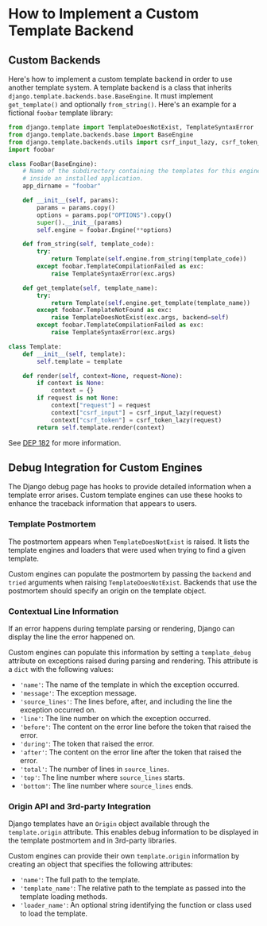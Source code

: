 # How to Implement a Custom Template Backend

## Custom Backends

Here's how to implement a custom template backend in order to use another template system. A template backend is a class that inherits `django.template.backends.base.BaseEngine`. It must implement `get_template()` and optionally `from_string()`. Here's an example for a fictional `foobar` template library:

```python
from django.template import TemplateDoesNotExist, TemplateSyntaxError
from django.template.backends.base import BaseEngine
from django.template.backends.utils import csrf_input_lazy, csrf_token_lazy
import foobar

class FooBar(BaseEngine):
    # Name of the subdirectory containing the templates for this engine
    # inside an installed application.
    app_dirname = "foobar"

    def __init__(self, params):
        params = params.copy()
        options = params.pop("OPTIONS").copy()
        super().__init__(params)
        self.engine = foobar.Engine(**options)

    def from_string(self, template_code):
        try:
            return Template(self.engine.from_string(template_code))
        except foobar.TemplateCompilationFailed as exc:
            raise TemplateSyntaxError(exc.args)

    def get_template(self, template_name):
        try:
            return Template(self.engine.get_template(template_name))
        except foobar.TemplateNotFound as exc:
            raise TemplateDoesNotExist(exc.args, backend=self)
        except foobar.TemplateCompilationFailed as exc:
            raise TemplateSyntaxError(exc.args)

class Template:
    def __init__(self, template):
        self.template = template

    def render(self, context=None, request=None):
        if context is None:
            context = {}
        if request is not None:
            context["request"] = request
            context["csrf_input"] = csrf_input_lazy(request)
            context["csrf_token"] = csrf_token_lazy(request)
        return self.template.render(context)
```

See [DEP 182](https://github.com/django/deps/blob/main/final/0182-multiple-template-engines.rst) for more information.

## Debug Integration for Custom Engines

The Django debug page has hooks to provide detailed information when a template error arises. Custom template engines can use these hooks to enhance the traceback information that appears to users.

### Template Postmortem

The postmortem appears when `TemplateDoesNotExist` is raised. It lists the template engines and loaders that were used when trying to find a given template.

Custom engines can populate the postmortem by passing the `backend` and `tried` arguments when raising `TemplateDoesNotExist`. Backends that use the postmortem should specify an origin on the template object.

### Contextual Line Information

If an error happens during template parsing or rendering, Django can display the line the error happened on.

Custom engines can populate this information by setting a `template_debug` attribute on exceptions raised during parsing and rendering. This attribute is a `dict` with the following values:

- `'name'`: The name of the template in which the exception occurred.
- `'message'`: The exception message.
- `'source_lines'`: The lines before, after, and including the line the exception occurred on.
- `'line'`: The line number on which the exception occurred.
- `'before'`: The content on the error line before the token that raised the error.
- `'during'`: The token that raised the error.
- `'after'`: The content on the error line after the token that raised the error.
- `'total'`: The number of lines in `source_lines`.
- `'top'`: The line number where `source_lines` starts.
- `'bottom'`: The line number where `source_lines` ends.

### Origin API and 3rd-party Integration

Django templates have an `Origin` object available through the `template.origin` attribute. This enables debug information to be displayed in the template postmortem and in 3rd-party libraries.

Custom engines can provide their own `template.origin` information by creating an object that specifies the following attributes:

- `'name'`: The full path to the template.
- `'template_name'`: The relative path to the template as passed into the template loading methods.
- `'loader_name'`: An optional string identifying the function or class used to load the template.